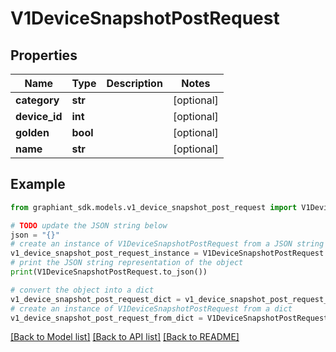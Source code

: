 # V1DeviceSnapshotPostRequest


## Properties

Name | Type | Description | Notes
------------ | ------------- | ------------- | -------------
**category** | **str** |  | [optional] 
**device_id** | **int** |  | [optional] 
**golden** | **bool** |  | [optional] 
**name** | **str** |  | [optional] 

## Example

```python
from graphiant_sdk.models.v1_device_snapshot_post_request import V1DeviceSnapshotPostRequest

# TODO update the JSON string below
json = "{}"
# create an instance of V1DeviceSnapshotPostRequest from a JSON string
v1_device_snapshot_post_request_instance = V1DeviceSnapshotPostRequest.from_json(json)
# print the JSON string representation of the object
print(V1DeviceSnapshotPostRequest.to_json())

# convert the object into a dict
v1_device_snapshot_post_request_dict = v1_device_snapshot_post_request_instance.to_dict()
# create an instance of V1DeviceSnapshotPostRequest from a dict
v1_device_snapshot_post_request_from_dict = V1DeviceSnapshotPostRequest.from_dict(v1_device_snapshot_post_request_dict)
```
[[Back to Model list]](../README.md#documentation-for-models) [[Back to API list]](../README.md#documentation-for-api-endpoints) [[Back to README]](../README.md)


